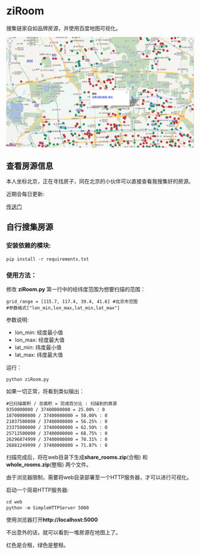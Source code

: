 # ziRoom

搜集链家自如品牌房源，并使用百度地图可视化。

![房源可视化效果](https://github.com/yrjyrj123/image/raw/master/ziroom_map.png)

## 查看房源信息
本人坐标北京，正在寻找房子，同在北京的小伙伴可以直接查看我搜集好的房源。

近期会每日更新: 

[传送门](http://yrjyrj123.github.io/ziRoom/web)

## 自行搜集房源

### 安装依赖的模块:

	pip install -r requirements.txt

### 使用方法：

修改 **ziRoom.py** 第一行中的经纬度范围为想要扫描的范围：

	grid_range = [115.7, 117.4, 39.4, 41.6] #北京市范围 
	#参数格式["lon_min,lon_max,lat_min,lat_max"]
	
参数说明:

- lon_min: 经度最小值
- lon_max: 经度最大值
- lat_min: 纬度最小值
- lat_max: 纬度最大值

运行：
	
	python ziRoom.py

如果一切正常，将看到类似输出：

	#已扫描面积 / 总面积 = 完成百分比 : 扫描到的房源
	9350000000 / 37400000000 = 25.00% : 0
	18700000000 / 37400000000 = 50.00% : 0
	21037500000 / 37400000000 = 56.25% : 0
	23375000000 / 37400000000 = 62.50% : 0
	25712500000 / 37400000000 = 68.75% : 0
	26296874999 / 37400000000 = 70.31% : 0
	26881249999 / 37400000000 = 71.87% : 0
	
扫描完成后，将在web目录下生成**share_rooms.zip**(合租) 和 **whole_rooms.zip**(整租) 两个文件。

由于浏览器限制，需要将web目录部署至一个HTTP服务器，才可以进行可视化。

启动一个简易HTTP服务器:
	
	cd web
	python -m SimpleHTTPServer 5000

使用浏览器打开**http://localhost:5000**

不出意外的话，就可以看到一堆房源在地图上了。

红色是合租，绿色是整租。